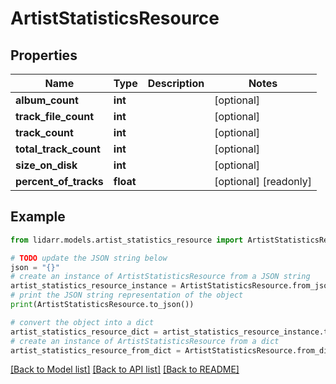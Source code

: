 # ArtistStatisticsResource


## Properties

Name | Type | Description | Notes
------------ | ------------- | ------------- | -------------
**album_count** | **int** |  | [optional] 
**track_file_count** | **int** |  | [optional] 
**track_count** | **int** |  | [optional] 
**total_track_count** | **int** |  | [optional] 
**size_on_disk** | **int** |  | [optional] 
**percent_of_tracks** | **float** |  | [optional] [readonly] 

## Example

```python
from lidarr.models.artist_statistics_resource import ArtistStatisticsResource

# TODO update the JSON string below
json = "{}"
# create an instance of ArtistStatisticsResource from a JSON string
artist_statistics_resource_instance = ArtistStatisticsResource.from_json(json)
# print the JSON string representation of the object
print(ArtistStatisticsResource.to_json())

# convert the object into a dict
artist_statistics_resource_dict = artist_statistics_resource_instance.to_dict()
# create an instance of ArtistStatisticsResource from a dict
artist_statistics_resource_from_dict = ArtistStatisticsResource.from_dict(artist_statistics_resource_dict)
```
[[Back to Model list]](../README.md#documentation-for-models) [[Back to API list]](../README.md#documentation-for-api-endpoints) [[Back to README]](../README.md)


